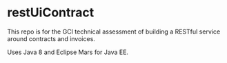 # restUiContract
This repo is for the GCI technical assessment of building a RESTful service around contracts and invoices.

Uses Java 8 and Eclipse Mars for Java EE.

